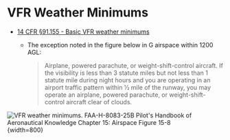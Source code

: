 # VFR Weather Minimums

* [14 CFR &sect;91.155 - Basic VFR weather minimums](https://www.ecfr.gov/current/title-14/chapter-I/subchapter-F/part-91/subpart-B/subject-group-ECFR4d5279ba676bedc/section-91.155)
  * The exception noted in the figure below in G airspace within 1200 AGL:

    > Airplane, powered parachute, or weight-shift-control aircraft. If the visibility is less than 3 statute miles but not less than 1 statute mile during night hours and you are operating in an airport traffic pattern within 1⁄2 mile of the runway, you may operate an airplane, powered parachute, or weight-shift-control aircraft clear of clouds.

![VFR weather minimums. [FAA-H-8083-25B Pilot's Handbook of Aeronautical Knowledge](https://www.faa.gov/regulations_policies/handbooks_manuals/aviation/phak) [Chapter 15: Airspace](https://www.faa.gov/sites/faa.gov/files/regulations_policies/handbooks_manuals/aviation/phak/17_phak_ch15.pdf) Figure 15-8](/img/vfr-weather-minimums.png){width=800}
